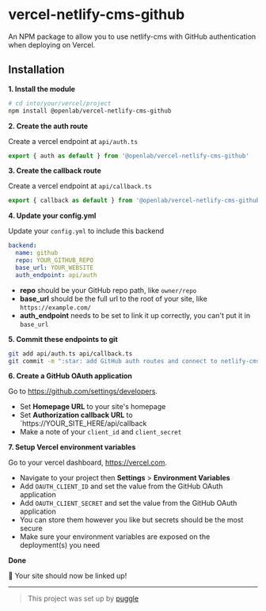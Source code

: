 # vercel-netlify-cms-github

An NPM package to allow you to use netlify-cms with GitHub authentication
when deploying on Vercel.

## Installation

**1. Install the module**

```bash
# cd into/your/vercel/project
npm install @openlab/vercel-netlify-cms-github
```

**2. Create the auth route**

Create a vercel endpoint at `api/auth.ts`

```ts
export { auth as default } from '@openlab/vercel-netlify-cms-github'
```

**3. Create the callback route**

Create a vercel endpoint at `api/callback.ts`

```ts
export { callback as default } from '@openlab/vercel-netlify-cms-github'
```

**4. Update your config.yml**

Update your `config.yml` to include this backend

```yaml
backend:
  name: github
  repo: YOUR_GITHUB_REPO
  base_url: YOUR_WEBSITE
  auth_endpoint: api/auth
```

- **repo** should be your GitHub repo path, like `owner/repo`
- **base_url** should be the full url to the root of your site, like `https://example.com/`
- **auth_endpoint** needs to be set to link it up correctly, you can't put it in `base_url`

**5. Commit these endpoints to git**

```bash
git add api/auth.ts api/callback.ts
git commit -m ":star: add GitHub auth routes and connect to netlify-cms"
```

**6. Create a GitHub OAuth application**

Go to https://github.com/settings/developers.

- Set **Homepage URL** to your site's homepage
- Set **Authorization callback URL** to `https://YOUR_SITE_HERE/api/callback
- Make a note of your `client_id` and `client_secret`

**7. Setup Vercel environment variables**

Go to your vercel dashboard, https://vercel.com.

- Navigate to your project then **Settings** > **Environment Variables**
- Add `OAUTH_CLIENT_ID` and set the value from the GitHub OAuth application
- Add `OAUTH_CLIENT_SECRET` and set the value from the GitHub OAuth application
- You can store them however you like but secrets should be the most secure
- Make sure your environment variables are exposed on the deployment(s) you need

**Done**

🎉 Your site should now be linked up!

---

> This project was set up by [puggle](https://npm.im/puggle)
